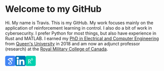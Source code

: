 # Welcome to my GitHub

Hi. My name is Travis. This is my GitHub. My work focuses mainly on the application of reinforcement learning in control. I also do a bit of work in cybersecurity. I prefer Python for most things, but also have experience in Rust and MATLAB. I earned my [PhD in Electrical and Computer Engineering](https://qspace.library.queensu.ca/handle/1974/24245) from [Queen's University](https://www.queensu.ca/) in 2018 and am now an adjunct professor (research) at the [Royal Military College of Canada](https://www.rmc-cmr.ca/en).

<a href="https://scholar.google.com/citations?hl=en&user=RGlv4ZUAAAAJ&view_op=list_works&sortby=pubdate"><img src="https://github.com/tjards/tjards/blob/main/gschol3.png" align="left" height="33"></a>
<a href="https://www.linkedin.com/in/p-travis-jardine-403b3a148"><img src="https://github.com/tjards/tjards/blob/main/linkedin.png" align="left" height="33" ></a>
<a href="https://www.researchgate.net/profile/Peter-Jardine"><img src="https://github.com/tjards/tjards/blob/main/RG.png" align="left" height="33" ></a>





